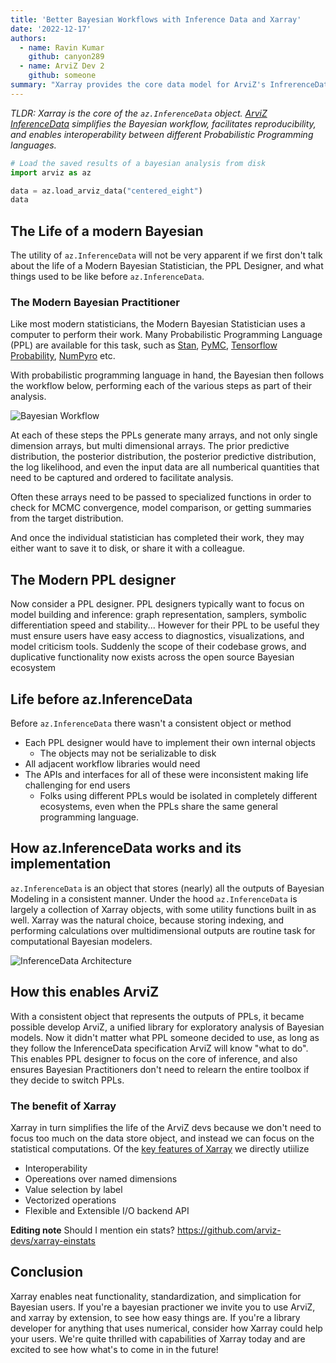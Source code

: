 ```yaml
---
title: 'Better Bayesian Workflows with Inference Data and Xarray'
date: '2022-12-17'
authors:
  - name: Ravin Kumar
    github: canyon289
  - name: ArviZ Dev 2
    github: someone
summary: "Xarray provides the core data model for ArviZ's InfrerenceData structure"
---
```


_TLDR: Xarray is the core of the `az.InferenceData` object. [ArviZ InferenceData](https://python.arviz.org/en/stable/api/generated/arviz.InferenceData.html) simplifies the Bayesian workflow, facilitates reproducibility, and enables interoperability between different Probabilistic Programming languages._

<!-- Temporary Reference https://xarray.dev/blog/introducing-pint-xarray -->

```python
# Load the saved results of a bayesian analysis from disk
import arviz as az

data = az.load_arviz_data("centered_eight")
data
```

<!-- https://xarray.dev/blog/introducing-pint-xarray -->

## The Life of a modern Bayesian

The utility of `az.InferenceData` will not be very apparent if we first don't talk about the life of a Modern Bayesian Statistician,
the PPL Designer, and what things used to be like before `az.InferenceData`.

### The Modern Bayesian Practitioner

Like most modern statisticians, the Modern Bayesian Statistician uses a computer to perform their work.
Many Probabilistic Programming Language (PPL) are available for this task, such as [Stan](https://mc-stan.org/),
[PyMC](https://www.pymc.io/), [Tensorflow Probability](https://www.tensorflow.org/probability), [NumPyro](http://pyro.ai/numpyro/) etc.

With probabilistic programming language in hand, the Bayesian then follows the workflow below, performing each of the various steps
as part of their analysis.

![Bayesian Workflow](https://bayesiancomputationbook.com/_images/Bayesian_workflow.png)

At each of these steps the PPLs generate many arrays, and not only single dimension arrays, but multi dimensional arrays.
The prior predictive distribution, the posterior distribution, the posterior predictive distribution, the log likelihood, and even the input data
are all numberical quantities that need to be captured and ordered to facilitate analysis.

Often these arrays need to be passed to specialized functions in order to check for MCMC convergence, model comparison, or getting summaries from the target distribution.

And once the individual statistician has completed their work, they may either want to save it to disk,
or share it with a colleague.

## The Modern PPL designer

Now consider a PPL designer. PPL designers typically want to focus on model building and inference: graph representation, samplers, symbolic differentiation speed and stability...
However for their PPL to be useful they must ensure users have easy access to diagnostics,
visualizations, and model criticism tools.
Suddenly the scope of their codebase grows, and duplicative functionality now exists across
the open source Bayesian ecosystem

## Life before az.InferenceData

Before `az.InferenceData` there wasn't a consistent object or method

- Each PPL designer would have to implement their own internal objects
  - The objects may not be serializable to disk
- All adjacent workflow libraries would need
- The APIs and interfaces for all of these were inconsistent making life challenging for end users
  - Folks using different PPLs would be isolated in completely different ecosystems, even when the PPLs share the same general programming language.

## How az.InferenceData works and its implementation

`az.InferenceData` is an object that stores (nearly) all the outputs of Bayesian Modeling in a consistent manner.
Under the hood `az.InferenceData` is largely a collection of Xarray objects, with some utility functions built in as well.
Xarray was the natural choice, because storing indexing, and performing calculations
over multidimensional outputs are routine task for computational Bayesian modelers.

![InferenceData Architecture](https://python.arviz.org/en/stable/_images/InferenceDataStructure.png)

## How this enables ArviZ

With a consistent object that represents the outputs of PPLs, it became possible develop ArviZ,
a unified library for exploratory analysis of Bayesian models.
Now it didn't matter what PPL someone decided to use,
as long as they follow the InferenceData specification ArviZ will know "what to do".
This enables PPL designer to focus on the core of inference,
and also ensures Bayesian Practitioners don't need to relearn the entire toolbox if they decide to switch PPLs.

### The benefit of Xarray

Xarray in turn simplifies the life of the ArviZ devs because we don't need to focus too much
on the data store object, and instead we can focus on the statistical computations.
Of the [key features of Xarray](https://xarray.dev/#features) we directly utiilize

- Interoperability
- Opereations over named dimensions
- Value selection by label
- Vectorized operations
- Flexible and Extensible I/O backend API

**Editing note** Should I mention ein stats?
https://github.com/arviz-devs/xarray-einstats

## Conclusion

Xarray enables neat functionality, standardization, and simplication for Bayesian users.
If you're a bayesian practioner we invite you to use ArviZ, and xarray by extension, to see how easy things are.
If you're a library developer for anything that uses numerical, consider how Xarray could help your users.
We're quite thrilled with capabilities of Xarray today and are excited to see how what's to come in in the future!
